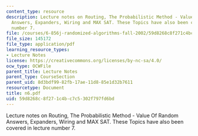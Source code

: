 ```yaml
---
content_type: resource
description: Lecture notes on Routing, The Probabilistic Method - Value Of Random
  Answers, Expanders, Wiring and MAX SAT. These Topics have also been covered in lecture
  number 7.
file: /courses/6-856j-randomized-algorithms-fall-2002/59d8268c8f271c4bc7c5302f797fd6bd_n6.pdf
file_size: 145172
file_type: application/pdf
learning_resource_types:
- Lecture Notes
license: https://creativecommons.org/licenses/by-nc-sa/4.0/
ocw_type: OCWFile
parent_title: Lecture Notes
parent_type: CourseSection
parent_uid: 8d3bdf99-82fb-17ae-11d8-85e1d32b7611
resourcetype: Document
title: n6.pdf
uid: 59d8268c-8f27-1c4b-c7c5-302f797fd6bd
---
```

Lecture notes on Routing, The Probabilistic Method - Value Of Random Answers, Expanders, Wiring and MAX SAT. These Topics have also been covered in lecture number 7.
